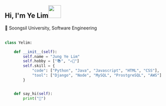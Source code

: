 <h2>Hi, I'm Ye Lim<img src="https://media.giphy.com/media/WUlplcMpOCEmTGBtBW/giphy.gif" width="40"></h2> 
🏫 Soongsil University, Software Engineering
<br>
<br>


```python
class Yelim:

    def __init__(self):
        self.name = "Jung Ye Lim"
        self.hobby = ["📚", "✍🏻"]
        self.skill = {
            "code": ["Python", "Java", "Javascript", "HTML", "CSS"],
            "tool": ["Django", "Node", "MySQL", "ProstgreSQL", "AWS"]
        }


    def say_hi(self):
        print("👋")
```
    

